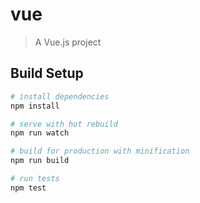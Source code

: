 # vue

> A Vue.js project

## Build Setup

``` bash
# install dependencies
npm install

# serve with hot rebuild
npm run watch

# build for production with minification
npm run build

# run tests
npm test
```